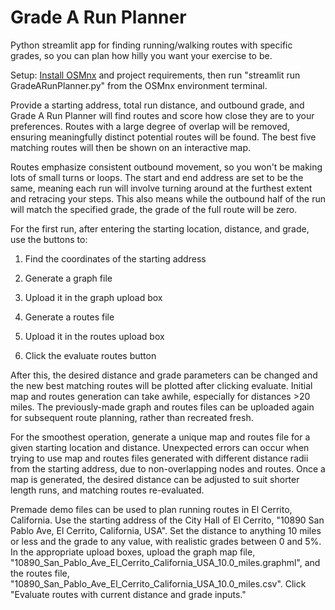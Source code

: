 # Grade A Run Planner

Python streamlit app for finding running/walking routes with specific grades, so you can plan how hilly you want your exercise to be. 

Setup: [Install OSMnx](https://osmnx.readthedocs.io/en/stable/installation.html) and project requirements, then run "streamlit run GradeARunPlanner.py" from the OSMnx environment terminal.  

Provide a starting address, total run distance, and outbound grade, and Grade A Run Planner will find routes and score how close they are to your preferences. Routes with a large degree of overlap will be removed, ensuring meaningfully distinct potential routes will be found. The best five matching routes will then be shown on an interactive map. 

Routes emphasize consistent outbound movement, so you won't be making lots of small turns or loops. The start and end address are set to be the same, meaning each run will involve turning around at the furthest extent and retracing your steps. This also means while the outbound half of the run will match the specified grade, the grade of the full route will be zero. 

For the first run, after entering the starting location, distance, and grade, use the buttons to:

  1. Find the coordinates of the starting address
  
  2. Generate a graph file
  
  3. Upload it in the graph upload box
  
  4. Generate a routes file
  
  5. Upload it in the routes upload box
  
  6. Click the evaluate routes button
  
After this, the desired distance and grade parameters can be changed and the new best matching routes will be plotted after clicking evaluate. Initial map and routes generation can take awhile, especially for distances >20 miles. The previously-made graph and routes files can be uploaded again for subsequent route planning, rather than recreated fresh.

For the smoothest operation, generate a unique map and routes file for a given starting location and distance. Unexpected errors can occur when trying to use map and routes files generated with different distance radii from the starting address, due to non-overlapping nodes and routes. Once a map is generated, the desired distance can be adjusted to suit shorter length runs, and matching routes re-evaluated.

Premade demo files can be used to plan running routes in El Cerrito, California. Use the starting address of the City Hall of El Cerrito, "10890 San Pablo Ave, El Cerrito, California, USA". Set the distance to anything 10 miles or less and the grade to any value, with realistic grades between 0 and 5%. In the appropriate upload boxes, upload the graph map file, "10890_San_Pablo_Ave_El_Cerrito_California_USA_10.0_miles.graphml", and the routes file, "10890_San_Pablo_Ave_El_Cerrito_California_USA_10.0_miles.csv". Click "Evaluate routes with current distance and grade inputs." 
